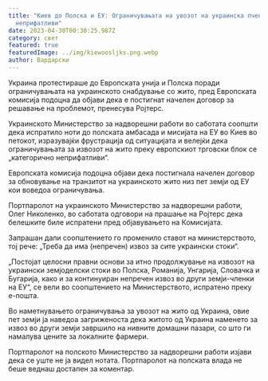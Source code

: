 ```yaml
---
title: "Киев до Полска и ЕУ: Ограничувањата на увозот на украинска пченица се
  неприфатливи"
date: 2023-04-30T00:30:25.987Z
category: свет
featured: true
featuredImage: ../img/kiewoosljks.png.webp
author: Вардарски
---
```


Украина протестираше до Европската унија и Полска поради ограничувањата на украинското снабдување со жито, пред Европската комисија подоцна да објави дека е постигнат начелен договор за решавање на проблемот, пренесува Ројтерс.

Украинското Министерство за надворешни работи во саботата соопшти дека испратило ноти до полската амбасада и мисијата на ЕУ во Киев во петокот, изразувајќи фрустрација од ситуацијата и велејќи дека ограничувањата за извозот на жито преку европскиот трговски блок се „категорично неприфатливи“.

Европската комисија подоцна објави дека постигнала начелен договор за обновување на транзитот на украинското жито низ пет земји од ЕУ кои воведоа ограничувања.

Портпаролот на украинското Министерство за надворешни работи, Олег Николенко, во саботата одговори на прашање на Ројтерс дека белешките биле испратени пред објавувањето на Комисијата.

Запрашан дали соопштението го променило ставот на министерството, тој рече: „Треба да има (непречен) извоз за сите украински стоки“.

„Постојат целосни правни основи за итно продолжување на извозот на украински земјоделски стоки во Полска, Романија, Унгарија, Словачка и Бугарија, како и за континуиран непречен извоз во други земји-членки на ЕУ“, се вели во соопштението на Министерството, испратено преку е-пошта.

Во наметнувањето ограничувања за увозот на жито од Украина, овие пет земји ја наведоа загриженоста дека житото од Украина наменето за извоз во други земји завршило на нивните домашни пазари, со што ги намалува цените за локалните фармери.

Портпаролот на полското Министерство за надворешни работи изјави дека се уште не ја видел нотата. Портпаролот на полската влада не беше веднаш достапен за коментар.
